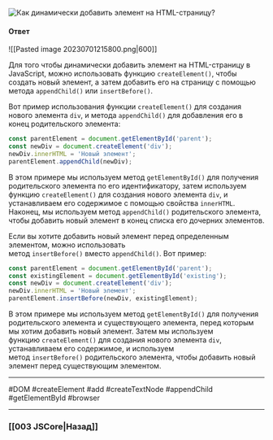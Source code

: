 ![Как динамически добавить элемент на HTML-страницу?](https://youtu.be/nvktMVFM0_M?t=551)

#### Ответ

![[Pasted image 20230701215800.png|600]]

Для того чтобы динамически добавить элемент на HTML-страницу в JavaScript, можно использовать функцию `createElement()`, чтобы создать новый элемент, а затем добавить его на страницу с помощью метода `appendChild()` или `insertBefore()`.

Вот пример использования функции `createElement()` для создания нового элемента `div`, и метода `appendChild()` для добавления его в конец родительского элемента:

```javascript
const parentElement = document.getElementById('parent');
const newDiv = document.createElement('div');
newDiv.innerHTML = 'Новый элемент';
parentElement.appendChild(newDiv);
```

В этом примере мы используем метод `getElementById()` для получения родительского элемента по его идентификатору, затем используем функцию `createElement()` для создания нового элемента `div`, и устанавливаем его содержимое с помощью свойства `innerHTML`. Наконец, мы используем метод `appendChild()` родительского элемента, чтобы добавить новый элемент в конец списка его дочерних элементов.

Если вы хотите добавить новый элемент перед определенным элементом, можно использовать метод `insertBefore()` вместо `appendChild()`. Вот пример:

```javascript
const parentElement = document.getElementById('parent');
const existingElement = document.getElementById('existing');
const newDiv = document.createElement('div');
newDiv.innerHTML = 'Новый элемент';
parentElement.insertBefore(newDiv, existingElement);
```

В этом примере мы используем метод `getElementById()` для получения родительского элемента и существующего элемента, перед которым мы хотим добавить новый элемент. Затем мы используем функцию `createElement()` для создания нового элемента `div`, устанавливаем его содержимое, и используем метод `insertBefore()` родительского элемента, чтобы добавить новый элемент перед существующим элементом.

___
#DOM #createElement #add #createTextNode #appendChild #getElementById #browser 

___

### [[003 JSCore|Назад]]